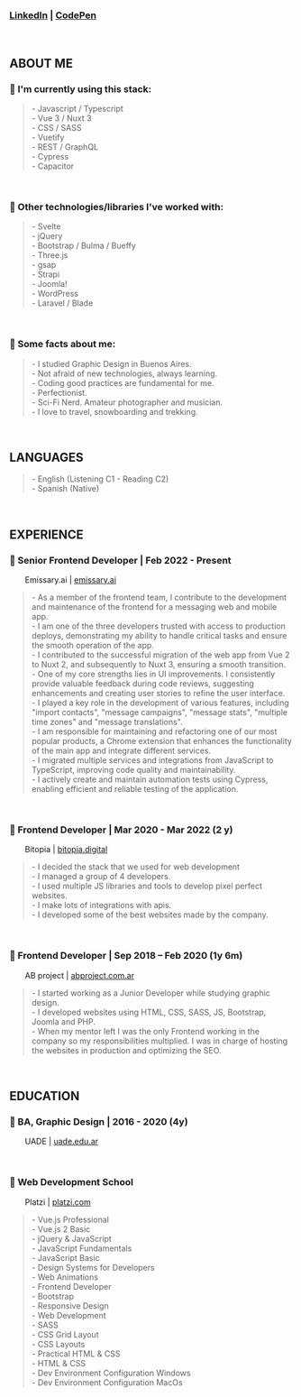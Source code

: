 <h3>
  <a href="https://www.linkedin.com/in/damianothar/">LinkedIn</a> | <a href="https://codepen.io/damianothar">CodePen</a>
</h3>
<br />

<h2>ABOUT ME</h2>

<h3>
🔹 I'm currently using this stack:
</h3>
<blockquote>
  - Javascript / Typescript<br />
  - Vue 3 / Nuxt 3<br />
  - CSS / SASS<br />
  - Vuetify<br />
  - REST / GraphQL<br />
  - Cypress<br />
  - Capacitor<br />
</blockquote>
<br />

<h3>
  🔹 Other technologies/libraries I've worked with:
</h3>
<blockquote>
  - Svelte<br />
  - jQuery<br />
  - Bootstrap / Bulma / Bueffy<br />
  - Three.js<br />
  - gsap<br />
  - Strapi<br />
  - Joomla!<br />
  - WordPress<br />
  - Laravel / Blade<br />
</blockquote>
<br />

<h3>
🔸 Some facts about me:
</h3>
<blockquote>
  - I studied Graphic Design in Buenos Aires.<br />
  - Not afraid of new technologies, always learning.<br />
  - Coding good practices are fundamental for me.<br />
  - Perfectionist.<br />
  - Sci-Fi Nerd. Amateur photographer and musician.<br />
  - I love to travel, snowboarding and trekking.<br />
</blockquote>
<br />

<h2>LANGUAGES</h2>

<blockquote>
  - English (Listening C1 - Reading C2)<br />
  - Spanish (Native)<br />
</blockquote>
<br />

<h2>EXPERIENCE</h2>

<h3>
  🔸 Senior Frontend Developer | Feb 2022 - Present
</h3>
<p>
  &nbsp;&nbsp;&nbsp;&nbsp;&nbsp;&nbsp;
  Emissary.ai | <a href="https://www.emissary.ai/">emissary.ai</a>
</p>
<blockquote>
  - As a member of the frontend team, I contribute to the development and maintenance of the frontend for a messaging web and mobile app.<br />
  - I am one of the three developers trusted with access to production deploys, demonstrating my ability to handle critical tasks and ensure the smooth operation of the app.<br />
  - I contributed to the successful migration of the web app from Vue 2 to Nuxt 2, and subsequently to Nuxt 3, ensuring a smooth transition.<br />
  - One of my core strengths lies in UI improvements. I consistently provide valuable feedback during code reviews, suggesting enhancements and creating user stories to refine the user interface.<br />
  - I played a key role in the development of various features, including "import contacts", "message campaigns", "message stats", "multiple time zones" and "message translations".<br />
  - I am responsible for maintaining and refactoring one of our most popular products, a Chrome extension that enhances the functionality of the main app and integrate different services.<br />
  - I migrated multiple services and integrations from JavaScript to TypeScript, improving code quality and maintainability.<br />
  - I actively create and maintain automation tests using Cypress, enabling efficient and reliable testing of the application.<br />
</blockquote>
<br />

<h3>
  🔸 Frontend Developer | Mar 2020 - Mar 2022 (2 y)
</h3>
<p>
  &nbsp;&nbsp;&nbsp;&nbsp;&nbsp;&nbsp;
  Bitopia | <a href="https://bitopia.digital/">bitopia.digital</a>
</p>
<blockquote>
  - I decided the stack that we used for web development<br />
  - I managed a group of 4 developers.<br />
  - I used multiple JS libraries and tools to develop pixel perfect websites.<br />
  - I make lots of integrations with apis.<br />
  - I developed some of the best websites made by the company.<br />
</blockquote>
<br />

<h3>
  🔸 Frontend Developer | Sep 2018 – Feb 2020 (1y 6m)
</h3>
<p>
  &nbsp;&nbsp;&nbsp;&nbsp;&nbsp;&nbsp;
  AB project | <a href="https://www.abproject.com.ar/">abproject.com.ar</a>
</p>
<blockquote>
  - I started working as a Junior Developer while studying graphic design.<br />
  - I developed websites using HTML, CSS, SASS, JS, Bootstrap, Joomla and PHP.<br />
  - When my mentor left I was the only Frontend working in the company so my responsibilities multiplied. I was in charge of hosting the websites in production and optimizing the SEO.<br />
</blockquote>
<br />

<h2>EDUCATION</h2>

<h3>
  🔸 BA, Graphic Design | 2016 - 2020 (4y)
</h3>
<p>
  &nbsp;&nbsp;&nbsp;&nbsp;&nbsp;&nbsp;
  UADE | <a href="https://www.uade.edu.ar/">uade.edu.ar</a>
</p>
<br />

<h3>
  🔸 Web Development School
</h3>
<p>
  &nbsp;&nbsp;&nbsp;&nbsp;&nbsp;&nbsp;
  Platzi | <a href="https://platzi.com/">platzi.com</a>
</p>
<blockquote>
  - Vue.js Professional<br />
  - Vue.js 2 Basic<br />
  - jQuery & JavaScript<br />
  - JavaScript Fundamentals<br />
  - JavaScript Basic<br />
  - Design Systems for Developers<br />
  - Web Animations<br />
  - Frontend Developer<br />
  - Bootstrap<br />
  - Responsive Design<br />
  - Web Development<br />
  - SASS<br />
  - CSS Grid Layout<br />
  - CSS Layouts<br />
  - Practical HTML & CSS<br />
  - HTML & CSS<br />
  - Dev Environment Configuration Windows<br />
  - Dev Environment Configuration MacOs<br />
</blockquote>
<br />
